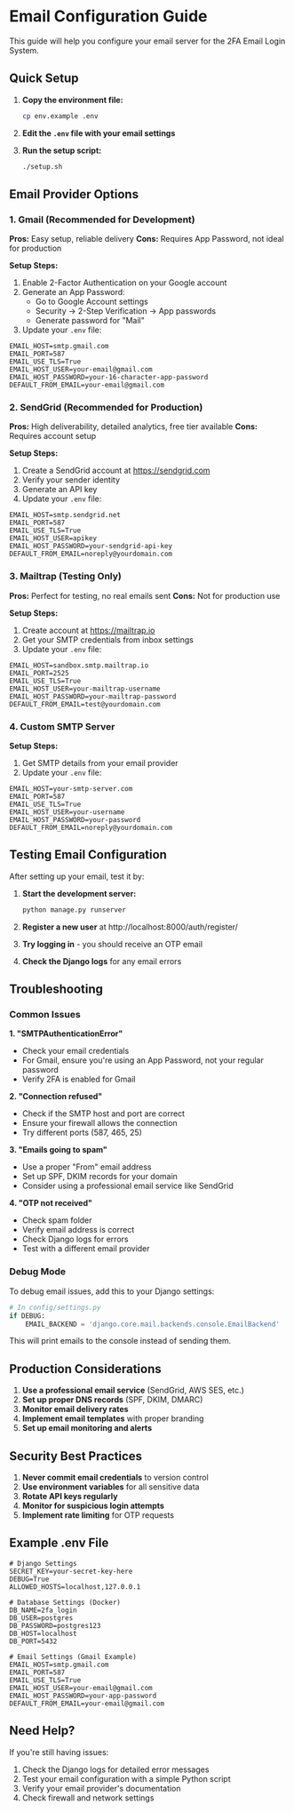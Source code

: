 # Email Configuration Guide

This guide will help you configure your email server for the 2FA Email Login System.

## Quick Setup

1. **Copy the environment file:**
   ```bash
   cp env.example .env
   ```

2. **Edit the `.env` file with your email settings**

3. **Run the setup script:**
   ```bash
   ./setup.sh
   ```

## Email Provider Options

### 1. Gmail (Recommended for Development)

**Pros:** Easy setup, reliable delivery
**Cons:** Requires App Password, not ideal for production

**Setup Steps:**
1. Enable 2-Factor Authentication on your Google account
2. Generate an App Password:
   - Go to Google Account settings
   - Security → 2-Step Verification → App passwords
   - Generate password for "Mail"
3. Update your `.env` file:

```env
EMAIL_HOST=smtp.gmail.com
EMAIL_PORT=587
EMAIL_USE_TLS=True
EMAIL_HOST_USER=your-email@gmail.com
EMAIL_HOST_PASSWORD=your-16-character-app-password
DEFAULT_FROM_EMAIL=your-email@gmail.com
```

### 2. SendGrid (Recommended for Production)

**Pros:** High deliverability, detailed analytics, free tier available
**Cons:** Requires account setup

**Setup Steps:**
1. Create a SendGrid account at https://sendgrid.com
2. Verify your sender identity
3. Generate an API key
4. Update your `.env` file:

```env
EMAIL_HOST=smtp.sendgrid.net
EMAIL_PORT=587
EMAIL_USE_TLS=True
EMAIL_HOST_USER=apikey
EMAIL_HOST_PASSWORD=your-sendgrid-api-key
DEFAULT_FROM_EMAIL=noreply@yourdomain.com
```

### 3. Mailtrap (Testing Only)

**Pros:** Perfect for testing, no real emails sent
**Cons:** Not for production use

**Setup Steps:**
1. Create account at https://mailtrap.io
2. Get your SMTP credentials from inbox settings
3. Update your `.env` file:

```env
EMAIL_HOST=sandbox.smtp.mailtrap.io
EMAIL_PORT=2525
EMAIL_USE_TLS=True
EMAIL_HOST_USER=your-mailtrap-username
EMAIL_HOST_PASSWORD=your-mailtrap-password
DEFAULT_FROM_EMAIL=test@yourdomain.com
```

### 4. Custom SMTP Server

**Setup Steps:**
1. Get SMTP details from your email provider
2. Update your `.env` file:

```env
EMAIL_HOST=your-smtp-server.com
EMAIL_PORT=587
EMAIL_USE_TLS=True
EMAIL_HOST_USER=your-username
EMAIL_HOST_PASSWORD=your-password
DEFAULT_FROM_EMAIL=noreply@yourdomain.com
```

## Testing Email Configuration

After setting up your email, test it by:

1. **Start the development server:**
   ```bash
   python manage.py runserver
   ```

2. **Register a new user** at http://localhost:8000/auth/register/

3. **Try logging in** - you should receive an OTP email

4. **Check the Django logs** for any email errors

## Troubleshooting

### Common Issues

**1. "SMTPAuthenticationError"**
- Check your email credentials
- For Gmail, ensure you're using an App Password, not your regular password
- Verify 2FA is enabled for Gmail

**2. "Connection refused"**
- Check if the SMTP host and port are correct
- Ensure your firewall allows the connection
- Try different ports (587, 465, 25)

**3. "Emails going to spam"**
- Use a proper "From" email address
- Set up SPF, DKIM records for your domain
- Consider using a professional email service like SendGrid

**4. "OTP not received"**
- Check spam folder
- Verify email address is correct
- Check Django logs for errors
- Test with a different email provider

### Debug Mode

To debug email issues, add this to your Django settings:

```python
# In config/settings.py
if DEBUG:
    EMAIL_BACKEND = 'django.core.mail.backends.console.EmailBackend'
```

This will print emails to the console instead of sending them.

## Production Considerations

1. **Use a professional email service** (SendGrid, AWS SES, etc.)
2. **Set up proper DNS records** (SPF, DKIM, DMARC)
3. **Monitor email delivery rates**
4. **Implement email templates** with proper branding
5. **Set up email monitoring and alerts**

## Security Best Practices

1. **Never commit email credentials** to version control
2. **Use environment variables** for all sensitive data
3. **Rotate API keys regularly**
4. **Monitor for suspicious login attempts**
5. **Implement rate limiting** for OTP requests

## Example .env File

```env
# Django Settings
SECRET_KEY=your-secret-key-here
DEBUG=True
ALLOWED_HOSTS=localhost,127.0.0.1

# Database Settings (Docker)
DB_NAME=2fa_login
DB_USER=postgres
DB_PASSWORD=postgres123
DB_HOST=localhost
DB_PORT=5432

# Email Settings (Gmail Example)
EMAIL_HOST=smtp.gmail.com
EMAIL_PORT=587
EMAIL_USE_TLS=True
EMAIL_HOST_USER=your-email@gmail.com
EMAIL_HOST_PASSWORD=your-app-password
DEFAULT_FROM_EMAIL=your-email@gmail.com
```

## Need Help?

If you're still having issues:

1. Check the Django logs for detailed error messages
2. Test your email configuration with a simple Python script
3. Verify your email provider's documentation
4. Check firewall and network settings

